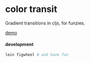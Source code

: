 # color transit

Gradient transitions in cljs, for funzies.

[demo](http://stanistan.github.io/color-transit/)

#### development

```sh
lein figwheel # and have fun
```
